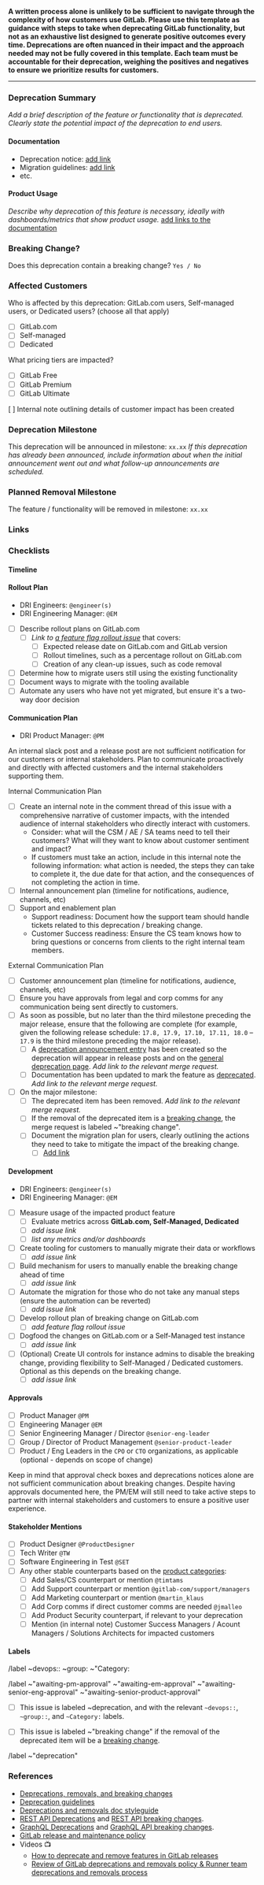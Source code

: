 <!-- Use this template as a starting point for deprecations. -->
<!-- For guidance on the overall deprecations, removals and breaking changes workflow, please visit [Breaking changes, deprecations, and removing features](https://handbook.gitlab.com/handbook/marketing/blog/release-posts/#deprecations-removals-and-breaking-changes). -->

**A written process alone is unlikely to be sufficient to navigate through the complexity of how customers use GitLab. Please use this template as guidance with steps to take when deprecating GitLab functionality, but not as an exhaustive list designed to generate positive outcomes every time. Deprecations are often nuanced in their impact and the approach needed may not be fully covered in this template. Each team must be accountable for their deprecation, weighing the positives and negatives to ensure we prioritize results for customers.**

---

### Deprecation Summary

_Add a brief description of the feature or functionality that is deprecated. Clearly state the potential impact of the deprecation to end users._

#### Documentation

- Deprecation notice: [add link](here)
- Migration guidelines: [add link](here)
- etc.

#### Product Usage

_Describe why deprecation of this feature is necessary, ideally with dashboards/metrics that show product usage._
[add links to the documentation](here)

<!--
The description of the deprecation should state what actions the user should take to rectify the behavior. If the deprecation is scheduled for an upcoming release, the content should remain in the deprecations documentation page until it has been completed. For example, if a deprecation is announced in 14.9 and scheduled to be completed in 15.0, the same content would be included in the documentation for 14.9, 14.10, and 15.0.

**If this issue proposes a breaking change outside a major release XX.0, you need to get approval from your manager and request collaboration from Product Operations on communication. Be sure to follow the guidance**:

- https://docs.gitlab.com/ee/development/deprecation_guidelines/#requesting-a-breaking-change-in-a-minor-release
-->

### Breaking Change?
<!-- If the change includes removing functionality, which nearly all deprecations do, then it needs to be tracked as a breaking change. If user workflows rely on it to function, then removing it will break them. -->

Does this deprecation contain a breaking change? ```Yes / No```

<!-- If yes:
- Add the ~"breaking change" label to this issue.
- Add instructions for how users can update their workflow.
- After creating this issue, add an Internal Note in the comments below to document the pros and cons of this change and why we are choosing to make a breaking change. Answer the following: 
   - What migration paths are available?
   - Describe tradeoffs between the migration paths taking into account customer, financial, technical or operational impact?
   - Are there different migration path options for different users? (ex. available for ultimate users, but not free users?)
   - Are there external requirements that we need to meet that restrict our available options?
   - Consider the information you will also be adding in the "Affected Customers" section - this will impact how you plan for migration alternatives.
 -->

<!--
/label ~"breaking change"
-->

### Affected Customers

Who is affected by this deprecation: GitLab.com users, Self-managed users, or Dedicated users? (choose all that apply)

- [ ] GitLab.com
- [ ] Self-managed
- [ ] Dedicated

<!--
This is especially important when nearing the annual major release where breaking changes and removals are typically introduced. These changes might be seen on GitLab.com before the official release date.
-->

What pricing tiers are impacted?
- [ ] GitLab Free
- [ ] GitLab Premium
- [ ] GitLab Ultimate

<!-- Choose the Pricing Tier(s)
/label  ~"GitLab Free" ~"GitLab Premium" ~"GitLab Ultimate"
 -->

[ ] Internal note outlining details of customer impact has been created 

<!--
After creating the issue, add an Internal Note to discuss customer impact, using this template:

| Tier     | Number of Customers Impacted |
| -------- | ---------------------------- |
| Free     |              (number)                |
| Premium  |              (number)                |
| Ultimate |              (number)                |
| Notable Customers | Document how many notable / critical customers are on the impacted customer list. If this is not known, please document that. |

Do your homework on the data - if you don’t have access to the right customer data, find someone who does. Your counterpart from the product data analytics team can likely help you; reach out to your manager if you are unable to answer this question.

A notable customer is one that may have a large revenue or reputational impact for GitLab - there aren't firm guidelines about what would make a customer notable or not. Consult with your manager if you need input on this.

Get customer feedback, if possible, and document the insights from customer conversations.
-->

### Deprecation Milestone

This deprecation will be announced in milestone: ```xx.xx```
_If this deprecation has already been announced, include information about when the initial announcement went out and what follow-up announcements are scheduled._

### Planned Removal Milestone

The feature / functionality will be removed in milestone: ```xx.xx```


### Links

<!--
Add links to any relevant documentation or code that will provide additional details or clarity regarding the planned change.

This issue is the main SSOT for the deprecations and removals process. Be sure to link all
issues and MRs related to this deprecation/removal to this issue. This can include removal
issues that were created ahead of time, and the MRs doing the actual deprecation/removal work.
-->

### Checklists

#### Timeline

#### Rollout Plan

- DRI Engineers: `@engineer(s)`
- DRI Engineering Manager: `@EM`

- [ ] Describe rollout plans on GitLab.com
   - [ ] _Link to [a feature flag rollout issue](https://gitlab.com/gitlab-org/gitlab/-/blob/master/.gitlab/issue_templates/Feature%20Flag%20Roll%20Out.md
)_ that covers:
     - [ ] Expected release date on GitLab.com and GitLab version
     - [ ] Rollout timelines, such as a percentage rollout on GitLab.com
     - [ ] Creation of any clean-up issues, such as code removal
- [ ] Determine how to migrate users still using the existing functionality
- [ ] Document ways to migrate with the tooling available
- [ ] Automate any users who have not yet migrated, but ensure it's a two-way door decision

#### Communication Plan

- DRI Product Manager: `@PM`

An internal slack post and a release post are not sufficient notification for our customers or internal stakeholders. Plan to communicate proactively and directly with affected customers and the internal stakeholders supporting them.

Internal Communication Plan
- [ ] Create an internal note in the comment thread of this issue with a comprehensive narrative of customer impacts, with the intended audience of internal stakeholders who directly interact with customers. 
  - Consider: what will the CSM / AE / SA teams need to tell their customers? What will they want to know about customer sentiment and impact?
  - If customers must take an action, include in this internal note the following information: what action is needed, the steps they can take to complete it, the due date for that action, and the consequences of not completing the action in time. 
- [ ] Internal announcement plan (timeline for notifications, audience, channels, etc)
- [ ] Support and enablement plan
  - Support readiness: Document how the support team should handle tickets related to this deprecation / breaking change.
  - Customer Success readiness: Ensure the CS team knows how to bring questions or concerns from clients to the right internal team members.



External Communication Plan
- [ ] Customer announcement plan (timeline for notifications, audience, channels, etc)
- [ ] Ensure you have approvals from legal and corp comms for any communication being sent directly to customers.
- [ ] As soon as possible, but no later than the third milestone preceding the major release, ensure that the following are complete (for example, given the following release schedule: `17.8, 17.9, 17.10, 17.11, 18.0` – `17.9` is the third milestone preceding the major release). 
    - [ ] A [deprecation announcement entry](https://about.gitlab.com/handbook/marketing/blog/release-posts/#creating-the-announcement) has been created so the deprecation will appear in release posts and on the [general deprecation page](https://docs.gitlab.com/ee/update/deprecations). _Add link to the relevant merge request._
    - [ ] Documentation has been updated to mark the feature as [deprecated](https://docs.gitlab.com/development/documentation/versions/#deprecations-and-removals).  _Add link to the relevant merge request._
- [ ] On the major milestone:
    - [ ] The deprecated item has been removed.  _Add link to the relevant merge request._
    - [ ] If the removal of the deprecated item is a [breaking change](https://docs.gitlab.com/update/terminology/#breaking-change), the merge request is labeled ~"breaking change".
    - [ ] Document the migration plan for users, clearly outlining the actions they need to take to mitigate the impact of the breaking change.
       - [ ] [Add link](here)

#### Development

- DRI Engineers: `@engineer(s)`
- DRI Engineering Manager: `@EM`

- [ ] Measure usage of the impacted product feature
   - [ ] Evaluate metrics across **GitLab.com, Self-Managed, Dedicated**
   - [ ] _add issue link_
   - [ ] _list any metrics and/or dashboards_
- [ ] Create tooling for customers to manually migrate their data or workflows
   - [ ] _add issue link_
- [ ] Build mechanism for users to manually enable the breaking change ahead of time
   - [ ] _add issue link_
- [ ] Automate the migration for those who do not take any manual steps (ensure the automation can be reverted)
   - [ ] _add issue link_
- [ ] Develop rollout plan of breaking change on GitLab.com
   - [ ] _add feature flag rollout issue_
- [ ] Dogfood the changes on GitLab.com or a Self-Managed test instance
   - [ ] _add issue link_
- [ ] (Optional) Create UI controls for instance admins to disable the breaking change, providing flexibility to Self-Managed / Dedicated customers. Optional as this depends on the breaking change.
   - [ ] _add issue link_

#### Approvals

- [ ] Product Manager `@PM`
- [ ] Engineering Manager `@EM`
- [ ] Senior Engineering Manager / Director `@senior-eng-leader`
- [ ] Group / Director of Product Management `@senior-product-leader`
- [ ] Product / Eng Leaders in the `CPO` or `CTO` organizations, as applicable (optional - depends on scope of change)

Keep in mind that approval check boxes and deprecations notices alone are not sufficient communication about breaking changes. Despite having approvals documented here, the PM/EM will still need to take active steps to partner with internal stakeholders and customers to ensure a positive user experience.

#### Stakeholder Mentions

- [ ] Product Designer `@ProductDesigner`
- [ ] Tech Writer `@TW`
- [ ] Software Engineering in Test `@SET`
- [ ] Any other stable counterparts based on the [product categories](https://handbook.gitlab.com/handbook/product/categories/):
     - [ ] Add Sales/CS counterpart or mention `@timtams`
     - [ ] Add Support counterpart or mention `@gitlab-com/support/managers`
     - [ ] Add Marketing counterpart or mention `@martin_klaus` 
     - [ ] Add Corp comms if direct customer comms are needed `@jmalleo`
     - [ ] Add Product Security counterpart, if relevant to your deprecation
     - [ ] Mention (in internal note) Customer Success Managers / Acount Managers / Solutions Architects for impacted customers 

#### Labels

<!-- Populate the Section, Group, and Category -->
/label ~devops:: ~group: ~"Category:

/label ~"awaiting-pm-approval" ~"awaiting-em-approval" ~"awaiting-senior-eng-approval" ~"awaiting-senior-product-approval"

- [ ] This issue is labeled ~deprecation, and with the relevant `~devops::`, `~group::`, and `~Category:` labels.
- [ ] This issue is labeled  ~"breaking change" if the removal of the deprecated item will be a [breaking change](https://docs.gitlab.com/update/terminology/#breaking-change).


<!-- Label reminders - you should have one of each of the following labels.
Use the following resources to find the appropriate labels:
- https://gitlab.com/gitlab-org/gitlab/-/labels
- https://about.gitlab.com/handbook/product/categories/features/
-->

<!-- Identifies that this Issue is related to deprecating a feature -->
/label ~"deprecation"

### References

- [Deprecations, removals, and breaking changes](https://handbook.gitlab.com/handbook/marketing/blog/release-posts/#deprecations-removals-and-breaking-changes)
- [Deprecation guidelines](https://docs.gitlab.com/ee/development/deprecation_guidelines/)
- [Deprecations and removals doc styleguide](https://docs.gitlab.com/ee/development/documentation/styleguide/deprecations_and_removals)
- [REST API Deprecations](https://docs.gitlab.com/development/documentation/restful_api_styleguide/#deprecations) and [REST API breaking changes](https://docs.gitlab.com/development/api_styleguide/#breaking-changes).
- [GraphQL Deprecations](https://docs.gitlab.com/development/api_graphql_styleguide/#deprecating-schema-items) and [GraphQL API breaking changes](https://docs.gitlab.com/development/api_graphql_styleguide/#breaking-changes).
- [GitLab release and maintenance policy](https://docs.gitlab.com/policy/maintenance/)
- Videos 📺
   - [How to deprecate and remove features in GitLab releases](https://youtu.be/9gy7tg94j7s)
   - [Review of GitLab deprecations and removals policy & Runner team deprecations and removals process](https://youtu.be/ehT1xBajCRI)
